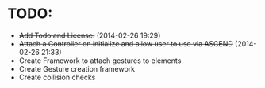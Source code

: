 # TODO:
- <del>Add Todo and License.</del> (2014-02-26 19:29)
- <del>Attach a Controller on initialize and allow user to use via ASCEND</del> (2014-02-26 21:33)
- Create Framework to attach gestures to elements
- Create Gesture creation framework
- Create collision checks